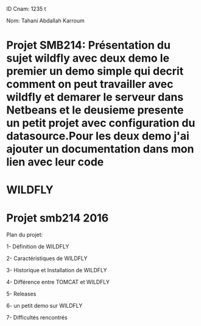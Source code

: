 ID Cnam: 1235 t

Nom: Tahani Abdallah Karroum

Projet SMB214: Présentation du sujet wildfly avec deux demo le premier un demo simple qui decrit comment on peut travailler avec wildfly et demarer le serveur dans Netbeans et le deusieme presente un petit projet avec configuration du datasource.Pour les deux demo j'ai ajouter un documentation dans mon lien avec leur code
=====================
# WILDFLY

Projet smb214 2016
=====================

Plan du projet:

1- Définition de WILDFLY

2- Caractéristiques de WILDFLY

3- Historique et Installation de WILDFLY 

4- Différence entre TOMCAT et WILDFLY 

5- Releases

6- un petit demo sur WILDFLY

7- Difficultés rencontrés
